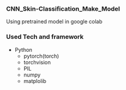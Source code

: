 ### CNN_Skin-Classification_Make_Model
Using pretrained model in google colab  

### Used Tech and framework
- Python
  - pytorch(torch)
  - torchvision
  - PIL
  - numpy
  - matplolib
